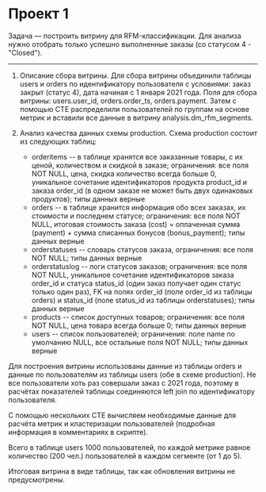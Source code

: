 # Проект 1
Задача — построить витрину для RFM-классификации. Для анализа нужно отобрать только успешно выполненные заказы (со статусом 4 - "Closed").

-------
1. Описание сбора витрины.
  Для сбора витрины объединили таблицы users и orders по идентификатору пользователя с условиями: заказ закрыт (статус 4), дата начиная с 1 января 2021 года.
  Поля для сбора витрины: users.user_id, orders.order_ts, orders.payment.
  Затем с помощью CTE распределили пользователей по группам на основе метрик и вставили все данные в витрину analysis.dm_rfm_segments.

2. Анализ качества данных схемы production.
  Схема production состоит из следующих таблиц:
    - orderitems -- в таблице хранятся все заказанные товары, с их ценой, количеством и скидкой в заказе; ограничения: все поля NOT NULL, цена, скидка количество всегда больше 0, уникальное сочетание идентификаторов продукта product_id и заказа order_id (в одном заказе не может быть двух одинаковых продуктов); типы данных верные
    - orders -- в таблице хранится информация обо всех заказах, их стоимости и последнем статусе; ограничения: все поля NOT NULL, итоговая стоимость заказа (cost) = оплаченная сумма (payment) + сумма списанных бонусов (bonus_payment); типы данных верные
    - orderstatuses -- словарь статусов заказа, ограничения: все поля NOT NULL; типы данных верные
    - orderstatuslog -- логи статусов заказов; ограничения: все поля NOT NULL, уникальное сочетание идентификаторов заказа order_id и статуса status_id (один заказ получает один статус только один раз), FK на полях order_id (поле order_id из таблицы orders) и status_id (поле status_id из таблицы orderstatuses); типы данных верные
    - products -- список доступных товаров; ограничения: все поля NOT NULL, цена товара всегда больше 0; типы данных верные
    - users -- список пользователей; ограничения: поле name по умолчанию NULL, все остальные поля NOT NULL; типы данных верные


Для построения витрины использованы данные из таблицы orders и данные по пользователям из таблицы users (обе в схеме production).
Не все пользователи хоть раз совершали заказ с 2021 года, поэтому в расчётах показателей таблицы соединяются left join по идентификатору пользователя.

С помощью нескольких CTE вычисляем необходимые данные для расчёта метрик и кластеризации пользователей (подробная информация в комментариях в скрипте).

Всего в таблице users 1000 пользователей, по каждой метрике равное количество (200 чел.) пользователей в каждом сегменте (от 1 до 5).

Итоговая витрина в виде таблицы, так как обновления витрины не предусмотрены.


